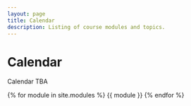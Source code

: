 ```yaml
---
layout: page
title: Calendar
description: Listing of course modules and topics.
---
```


# Calendar

Calendar TBA

{% for module in site.modules %}
{{ module }}
{% endfor %}
